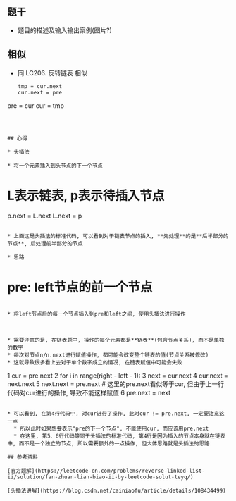 ## 题干

* 题目的描述及输入输出案例(图片?)



## 相似

* 同 LC206. 反转链表 相似

  ```
  tmp = cur.next
  cur.next = pre
pre = cur
  cur = tmp
  ```
  
  

## 心得

* 头插法

  * 将一个元素插入到头节点的下一个节点

  ```
  # L表示链表, p表示待插入节点
  p.next = L.next
  L.next = p
  ```

  * 上面这是头插法的标准代码, 可以看到对于链表节点的插入, **先处理**的是**后半部分的节点**, 后处理前半部分的节点

* 思路

  ```
  # pre: left节点的前一个节点
  ```

  * 将left节点后的每一个节点插入到pre和left之间, 使用头插法进行操作

  

* 需要注意的是, 在链表题中, 操作的每个元素都是**链表**(包含节点关系), 而不是单独的数字
  * 每次对节点n/n.next进行赋值操作, 都可能会改变整个链表的值(节点关系被修改)
  * 这就导致很多看上去对于单个数字成立的情况, 在链表赋值中可能会失败

```
1 cur = pre.next
2 for i in range(right - left - 1):
3	next = cur.next
4	cur.next = next.next
5	next.next = pre.next # 这里的pre.next看似等于cur, 但由于上一行代码对cur进行的操作, 导致不能这样赋值
6	pre.next = next
```

* 可以看到, 在第4行代码中, 对cur进行了操作, 此时cur != pre.next, 一定要注意这一点
  * 所以此时如果想要表示"pre的下一个节点", 不能使用cur, 而应该用pre.next
  * 在这里, 第5、6行代码等同于头插法的标准代码, 第4行是因为插入的节点本身就在链表中, 而不是一个独立的节点, 所以需要额外的一点操作, 但大体思路就是头插法的思路

## 参考资料

[官方题解](https://leetcode-cn.com/problems/reverse-linked-list-ii/solution/fan-zhuan-lian-biao-ii-by-leetcode-solut-teyq/)

[头插法讲解](https://blog.csdn.net/cainiaofu/article/details/108434499)